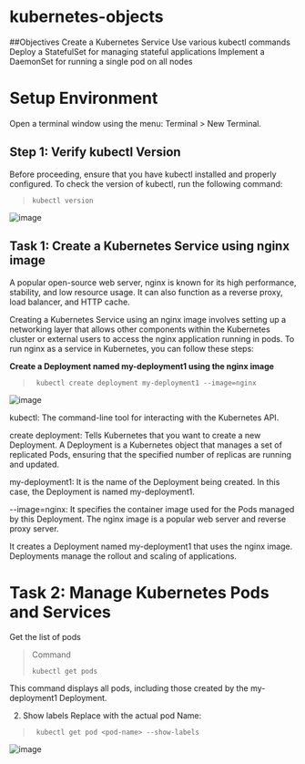 # kubernetes-objects

##Objectives
Create a Kubernetes Service
Use various kubectl commands
Deploy a StatefulSet for managing stateful applications
Implement a DaemonSet for running a single pod on all nodes


# Setup Environment
Open a terminal window using the menu: Terminal > New Terminal.

<h2>Step 1: Verify kubectl Version</h2>
Before proceeding, ensure that you have kubectl installed and properly configured. To check the version of kubectl, run the following command:

>
>
>     kubectl version


![image](https://github.com/user-attachments/assets/3e7cdeb1-f0cf-476b-ba28-3946c11fa008)


<h2>Task 1: Create a Kubernetes Service using nginx image</h2>

A popular open-source web server, nginx is known for its high performance, stability, and low resource usage. It can also function as a reverse proxy, load balancer, and HTTP cache.

Creating a Kubernetes Service using an nginx image involves setting up a networking layer that allows other components within the Kubernetes cluster or external users to access the nginx application running in pods. To run nginx as a service in Kubernetes, you can follow these steps:

<b>Create a Deployment named my-deployment1 using the nginx image</b>

>
>
>      kubectl create deployment my-deployment1 --image=nginx

![image](https://github.com/user-attachments/assets/91a7a3bb-360f-4ddd-8a65-3dc8aa2914e3)

kubectl: The command-line tool for interacting with the Kubernetes API.

create deployment: Tells Kubernetes that you want to create a new Deployment. A Deployment is a Kubernetes object that manages a set of replicated Pods, ensuring that the specified number of replicas are running and updated.

my-deployment1: It is the name of the Deployment being created. In this case, the Deployment is named my-deployment1.

--image=nginx: It specifies the container image used for the Pods managed by this Deployment. The nginx image is a popular web server and reverse proxy server.

It creates a Deployment named my-deployment1 that uses the nginx image. Deployments manage the rollout and scaling of applications.


<h1> Task 2: Manage Kubernetes Pods and Services
</h1>

Get the list of pods

> Command
>
>     kubectl get pods


This command displays all pods, including those created by the my-deployment1 Deployment.

2. Show labels
Replace <pod-name> with the actual pod Name:
>
>
>      kubectl get pod <pod-name> --show-labels
![image](https://github.com/user-attachments/assets/9be1c261-59b0-4bef-860c-f44d30836ed3)
